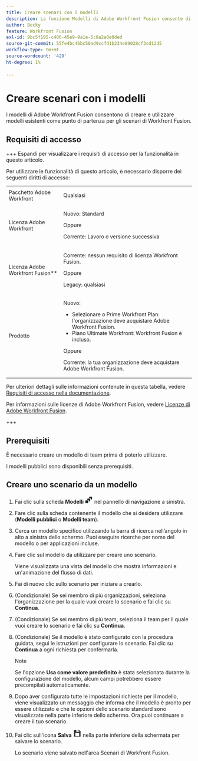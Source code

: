 ```yaml
---
title: Creare scenari con i modelli
description: La funzione Modelli di Adobe Workfront Fusion consente di creare e utilizzare modelli esistenti come punto di partenza per gli scenari di Workfront Fusion.
author: Becky
feature: Workfront Fusion
exl-id: 9bc5f195-c406-45e9-9a1e-5c8a2a0e0ded
source-git-commit: 55fe4bc46bc50ad9ccfd1b234e89028cf3cd12d5
workflow-type: tm+mt
source-wordcount: '429'
ht-degree: 1%

---
```


# Creare scenari con i modelli

I modelli di Adobe Workfront Fusion consentono di creare e utilizzare modelli esistenti come punto di partenza per gli scenari di Workfront Fusion.

## Requisiti di accesso

+++ Espandi per visualizzare i requisiti di accesso per la funzionalità in questo articolo.

Per utilizzare le funzionalità di questo articolo, è necessario disporre dei seguenti diritti di accesso:

<table style="table-layout:auto">
 <col> 
 <col> 
 <tbody> 
  <tr> 
   <td role="rowheader">Pacchetto Adobe Workfront 
   <td> <p>Qualsiasi</p> </td> 
  </tr> 
  <tr data-mc-conditions=""> 
   <td role="rowheader">Licenza Adobe Workfront</td> 
   <td> <p>Nuovo: Standard</p><p>Oppure</p><p>Corrente: Lavoro o versione successiva</p> </td> 
  </tr> 
  <tr> 
   <td role="rowheader">Licenza Adobe Workfront Fusion**</td> 
   <td>
   <p>Corrente: nessun requisito di licenza Workfront Fusion.</p>
   <p>Oppure</p>
   <p>Legacy: qualsiasi </p>
   </td> 
  </tr> 
  <tr> 
   <td role="rowheader">Prodotto</td> 
   <td>
   <p>Nuovo:</p> <ul><li>Selezionare o Prime Workfront Plan: l'organizzazione deve acquistare Adobe Workfront Fusion.</li><li>Piano Ultimate Workfront: Workfront Fusion è incluso.</li></ul>
   <p>Oppure</p>
   <p>Corrente: la tua organizzazione deve acquistare Adobe Workfront Fusion.</p>
   </td> 
  </tr>
 </tbody> 
</table>

Per ulteriori dettagli sulle informazioni contenute in questa tabella, vedere [Requisiti di accesso nella documentazione](/help/workfront-fusion/references/licenses-and-roles/access-level-requirements-in-documentation.md).

Per informazioni sulle licenze di Adobe Workfront Fusion, vedere [Licenze di Adobe Workfront Fusion](/help/workfront-fusion/set-up-and-manage-workfront-fusion/licensing-operations-overview/license-automation-vs-integration.md).

+++

## Prerequisiti

È necessario creare un modello di team prima di poterlo utilizzare.

I modelli pubblici sono disponibili senza prerequisiti.

## Creare uno scenario da un modello

1. Fai clic sulla scheda **Modelli** ![](assets/templates-icon.png) nel pannello di navigazione a sinistra.
1. Fare clic sulla scheda contenente il modello che si desidera utilizzare (**Modelli pubblici** o **Modelli team**).
1. Cerca un modello specifico utilizzando la barra di ricerca nell’angolo in alto a sinistra dello schermo. Puoi eseguire ricerche per nome del modello o per applicazioni incluse.
1. Fare clic sul modello da utilizzare per creare uno scenario.

   Viene visualizzata una vista del modello che mostra informazioni e un&#39;animazione del flusso di dati.

1. Fai di nuovo clic sullo scenario per iniziare a crearlo.
1. (Condizionale) Se sei membro di più organizzazioni, seleziona l&#39;organizzazione per la quale vuoi creare lo scenario e fai clic su **Continua**.
1. (Condizionale) Se sei membro di più team, seleziona il team per il quale vuoi creare lo scenario e fai clic su **Continua**.
1. (Condizionale) Se il modello è stato configurato con la procedura guidata, segui le istruzioni per configurare lo scenario. Fai clic su **Continua** a ogni richiesta per confermarla.

   >[!NOTE]
   >
   >Se l&#39;opzione **Usa come valore predefinito** è stata selezionata durante la configurazione del modello, alcuni campi potrebbero essere precompilati automaticamente.

1. Dopo aver configurato tutte le impostazioni richieste per il modello, viene visualizzato un messaggio che informa che il modello è pronto per essere utilizzato e che le opzioni dello scenario standard sono visualizzate nella parte inferiore dello schermo. Ora puoi continuare a creare il tuo scenario.

1. Fai clic sull&#39;icona **Salva** ![](assets/save-icon.png) nella parte inferiore della schermata per salvare lo scenario.

   Lo scenario viene salvato nell&#39;area Scenari di Workfront Fusion.
